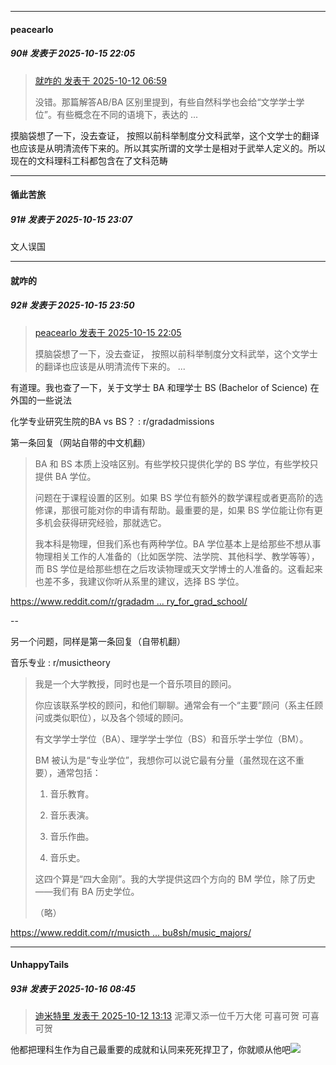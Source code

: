 ﻿
*****

####  peacearlo  
##### 90#       发表于 2025-10-15 22:05

<blockquote><a href="httphttps://stage1st.com/2b/forum.php?mod=redirect&amp;goto=findpost&amp;pid=68557775&amp;ptid=2264170" target="_blank">就咋的 发表于 2025-10-12 06:59</a>

没错。那篇解答AB/BA 区别里提到，有些自然科学也会给“文学学士学位”。有些概念在不同的语境下，表达的 ...</blockquote>
摸脑袋想了一下，没去查证， 按照以前科举制度分文科武举，这个文学士的翻译也应该是从明清流传下来的。所以其实所谓的文学士是相对于武举人定义的。所以现在的文科理科工科都包含在了文科范畴


*****

####  循此苦旅  
##### 91#       发表于 2025-10-15 23:07

文人误国


*****

####  就咋的  
##### 92#       发表于 2025-10-15 23:50

<blockquote><a href="httphttps://stage1st.com/2b/forum.php?mod=redirect&amp;goto=findpost&amp;pid=68576576&amp;ptid=2264170" target="_blank">peacearlo 发表于 2025-10-15 22:05</a>

摸脑袋想了一下，没去查证， 按照以前科举制度分文科武举，这个文学士的翻译也应该是从明清流传下来的。 ...</blockquote>
有道理。我也查了一下，关于文学士 BA 和理学士 BS (Bachelor of Science) 在外国的一些说法

化学专业研究生院的BA vs BS？ : r/gradadmissions

第一条回复（网站自带的中文机翻） <blockquote>BA 和 BS 本质上没啥区别。有些学校只提供化学的 BS 学位，有些学校只提供 BA 学位。

问题在于课程设置的区别。如果 BS 学位有额外的数学课程或者更高阶的选修课，那很可能对你的申请有帮助。最重要的是，如果 BS 学位能让你有更多机会获得研究经验，那就选它。

我本科是物理，但我们系也有两种学位。BA 学位基本上是给那些不想从事物理相关工作的人准备的（比如医学院、法学院、其他科学、教学等等），而 BS 学位是给那些想在之后攻读物理或天文学博士的人准备的。这看起来也差不多，我建议你听从系里的建议，选择 BS 学位。</blockquote>

[https://www.reddit.com/r/gradadm ... ry_for_grad_school/](https://www.reddit.com/r/gradadmissions/comments/16ss8la/ba_vs_bs_in_chemistry_for_grad_school/)

--

另一个问题，同样是第一条回复（自带机翻）

音乐专业 : r/musictheory <blockquote>我是一个大学教授，同时也是一个音乐项目的顾问。

你应该联系学校的顾问，和他们聊聊。通常会有一个“主要”顾问（系主任顾问或类似职位），以及各个领域的顾问。

有文学学士学位（BA）、理学学士学位（BS）和音乐学士学位（BM）。

BM 被认为是“专业学位”，我想你可以说它最有分量（虽然现在这不重要），通常包括：

1. 音乐教育。

2. 音乐表演。

3. 音乐作曲。

4. 音乐史。

这四个算是“四大金刚”。我的大学提供这四个方向的 BM 学位，除了历史——我们有 BA 历史学位。 

（略）</blockquote>

[https://www.reddit.com/r/musicth ... bu8sh/music_majors/](https://www.reddit.com/r/musictheory/comments/ybu8sh/music_majors/)


*****

####  UnhappyTails  
##### 93#       发表于 2025-10-16 08:45

<blockquote><a href="httphttps://stage1st.com/2b/forum.php?mod=redirect&amp;goto=findpost&amp;pid=68558860&amp;ptid=2264170" target="_blank">迪米特里 发表于 2025-10-12 13:13</a>
泥潭又添一位千万大佬 可喜可贺 可喜可贺</blockquote>
他都把理科生作为自己最重要的成就和认同来死死捍卫了，你就顺从他吧<img src="https://static.stage1st.com/image/smiley/face2017/066.png" referrerpolicy="no-referrer">

